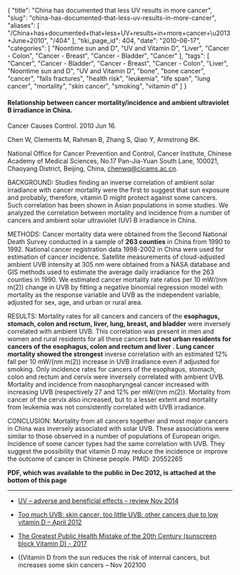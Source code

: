 {
    "title": "China has documented that less UV results in more cancer",
    "slug": "china-has-documented-that-less-uv-results-in-more-cancer",
    "aliases": [
        "/China+has+documented+that+less+UV+results+in+more+cancer+\u2013+June+2010",
        "/404"
    ],
    "tiki_page_id": 404,
    "date": "2010-06-17",
    "categories": [
        "Noontime sun and D",
        "UV and Vitamin D",
        "Liver",
        "Cancer - Colon",
        "Cancer - Breast",
        "Cancer - Bladder",
        "Cancer"
    ],
    "tags": [
        "Cancer",
        "Cancer - Bladder",
        "Cancer - Breast",
        "Cancer - Colon",
        "Liver",
        "Noontime sun and D",
        "UV and Vitamin D",
        "bone",
        "bone cancer",
        "cancer",
        "falls fractures",
        "health risk",
        "leukemia",
        "life span",
        "lung cancer",
        "mortality",
        "skin cancer",
        "smoking",
        "vitamin d"
    ]
}


#### Relationship between cancer mortality/incidence and ambient ultraviolet B irradiance in China.

Cancer Causes Control. 2010 Jun 16. 

Chen W, Clements M, Rahman B, Zhang S, Qiao Y, Armstrong BK.

National Office for Cancer Prevention and Control, Cancer Institute, Chinese Academy of Medical Sciences, No.17 Pan-Jia-Yuan South Lane, 100021, Chaoyang District, Beijing, China, chenwq@cicams.ac.cn.

BACKGROUND: Studies finding an inverse correlation of ambient solar irradiance with cancer mortality were the first to suggest that sun exposure and probably, therefore, vitamin D might protect against some cancers. Such correlation has been shown in Asian populations in some studies. We analyzed the correlation between mortality and incidence from a number of cancers and ambient solar ultraviolet (UV) B irradiance in China. 

METHODS: Cancer mortality data were obtained from the Second National Death Survey conducted in a sample of  **263 counties**  in China from 1990 to 1992. National cancer registration data 1998-2002 in China were used for estimation of cancer incidence. Satellite measurements of cloud-adjusted ambient UVB intensity at 305 nm were obtained from a NASA database and GIS methods used to estimate the average daily irradiance for the 263 counties in 1990. We estimated cancer mortality rate ratios per 10 mW/(nm m(2)) change in UVB by fitting a negative binomial regression model with mortality as the response variable and UVB as the independent variable, adjusted for sex, age, and urban or rural area. 

RESULTS: Mortality rates for all cancers and cancers of the  **esophagus, stomach, colon and rectum, liver, lung, breast, and bladder** were inversely correlated with ambient UVB. This correlation was present in men and women and rural residents for all these cancers  **but not urban residents for cancers of the esophagus, colon and rectum and liver** .  **Lung cancer mortality showed the strongest**  inverse correlation with an estimated 12% fall per 10 mW/(nm m(2)) increase in UVB irradiance even if adjusted for smoking. Only incidence rates for cancers of the esophagus, stomach, colon and rectum and cervix were inversely correlated with ambient UVB. Mortality and incidence from nasopharyngeal cancer increased with increasing UVB (respectively 27 and 12% per mW/(nm m(2)). Mortality from cancer of the cervix also increased, but to a lesser extent and mortality from leukemia was not consistently correlated with UVB irradiance. 

CONCLUSION: Mortality from all cancers together and most major cancers in China was inversely associated with solar UVB. These associations were similar to those observed in a number of populations of European origin. Incidence of some cancer types had the same correlation with UVB. They suggest the possibility that vitamin D may reduce the incidence or improve the outcome of cancer in Chinese people. PMID: 20552265 

 **PDF, which was available to the public in Dec 2012, is attached at the bottom of this page** 

---

* [UV – adverse and beneficial effects – review Nov 2014](/posts/uv-adverse-and-beneficial-effects-review)

* [Too much UVB: skin cancer, too little UVB: other cancers due to low vitamin D – April 2012](/posts/too-much-uvb-skin-cancer-too-little-uvb-other-cancers-due-to-low-vitamin-d)

* [The Greatest Public Health Mistake of the 20th Century (sunscreen block Vitamin D) - 2017](/posts/the-greatest-public-health-mistake-of-the-20th-century-sunscreen-block-vitamin-d-2017)

* ((Vitamin D from the sun reduces the risk of internal cancers, but increases some skin cancers – Nov 202100